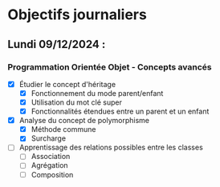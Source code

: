 # Objectifs journaliers

## Lundi 09/12/2024 :

### Programmation Orientée Objet - Concepts avancés

- [x] Étudier le concept d'héritage
  - [x] Fonctionnement du mode parent/enfant
  - [x] Utilisation du mot clé super
  - [x] Fonctionnalités étendues entre un parent et un enfant
- [x] Analyse du concept de polymorphisme
  - [x] Méthode commune
  - [x] Surcharge
- [ ] Apprentissage des relations possibles entre les classes
  - [ ] Association
  - [ ] Agrégation
  - [ ] Composition